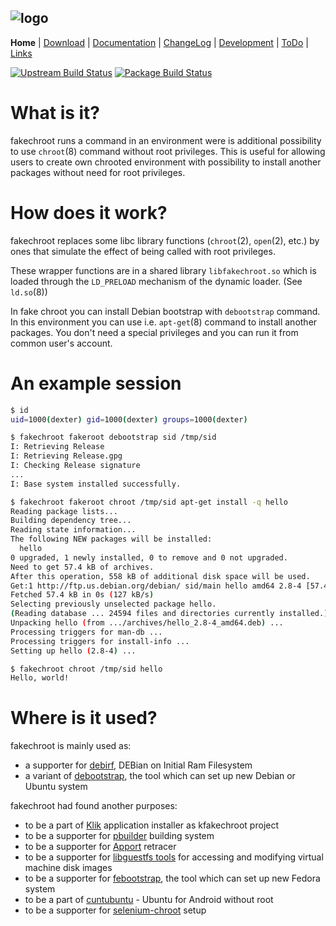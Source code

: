 ![logo](http://fakechroot.alioth.debian.org/img/fakechroot_logo.png)
---

**Home** | [Download](https://github.com/fakechroot/fakechroot/wiki/Download) | [Documentation](https://github.com/fakechroot/fakechroot/blob/master/man/fakechroot.pod) | [ChangeLog](https://github.com/fakechroot/fakechroot/blob/master/NEWS.md) | [Development](https://github.com/fakechroot/fakechroot/wiki/Development) | [ToDo](https://github.com/fakechroot/fakechroot/wiki/Todo) | [Links](https://github.com/fakechroot/fakechroot/wiki/Links)

[![Upstream Build Status](https://travis-ci.org/dex4er/fakechroot.png?branch=master)](https://travis-ci.org/dex4er/fakechroot)
[![Package Build Status](https://travis-ci.org/dex4er/deb-fakechroot.png?branch=master)](https://travis-ci.org/dex4er/deb-fakechroot)


What is it?
===========

fakechroot runs a command in an environment were is additional possibility to
use `chroot`(8) command without root privileges.  This is useful for allowing
users to create own chrooted environment with possibility to install another
packages without need for root privileges.


How does it work?
=================

fakechroot replaces some libc library functions (`chroot`(2), `open`(2), etc.)
by ones that simulate the effect of being called with root privileges.

These wrapper functions are in a shared library `libfakechroot.so` which is
loaded through the `LD_PRELOAD` mechanism of the dynamic loader.  (See
`ld.so`(8))

In fake chroot you can install Debian bootstrap with `debootstrap` command. In
this environment you can use i.e. `apt-get`(8) command to install another
packages. You don't need a special privileges and you can run it from common
user's account.


An example session
==================

```sh
$ id
uid=1000(dexter) gid=1000(dexter) groups=1000(dexter)

$ fakechroot fakeroot debootstrap sid /tmp/sid
I: Retrieving Release 
I: Retrieving Release.gpg 
I: Checking Release signature
...
I: Base system installed successfully.

$ fakechroot fakeroot chroot /tmp/sid apt-get install -q hello
Reading package lists...
Building dependency tree...
Reading state information...
The following NEW packages will be installed:
  hello
0 upgraded, 1 newly installed, 0 to remove and 0 not upgraded.
Need to get 57.4 kB of archives.
After this operation, 558 kB of additional disk space will be used.
Get:1 http://ftp.us.debian.org/debian/ sid/main hello amd64 2.8-4 [57.4 kB]
Fetched 57.4 kB in 0s (127 kB/s)
Selecting previously unselected package hello.
(Reading database ... 24594 files and directories currently installed.)
Unpacking hello (from .../archives/hello_2.8-4_amd64.deb) ...
Processing triggers for man-db ...
Processing triggers for install-info ...
Setting up hello (2.8-4) ...

$ fakechroot chroot /tmp/sid hello
Hello, world!
```


Where is it used?
=================

fakechroot is mainly used as:

* a supporter for [debirf](http://cmrg.fifthhorseman.net/wiki/debirf), DEBian on Initial Ram Filesystem
* a variant of [debootstrap](http://code.erisian.com.au/Wiki/debootstrap), the tool which can set up new Debian or Ubuntu system

fakechroot had found another purposes:

* to be a part of [Klik](http://klik.atekon.de) application installer as kfakechroot project
* to be a supporter for [pbuilder](http://pbuilder.alioth.debian.org/) building system
* to be a supporter for [Apport](https://wiki.ubuntu.com/Apport) retracer
* to be a supporter for [libguestfs tools](http://libguestfs.org/) for accessing and modifying virtual machine disk images
* to be a supporter for [febootstrap](http://et.redhat.com/~rjones/febootstrap/), the tool which can set up new Fedora system
* to be a part of [cuntubuntu](https://play.google.com/store/apps/details?id=com.cuntubuntu) - Ubuntu for Android without root
* to be a supporter for [selenium-chroot](https://github.com/gagern/selenium-chroot) setup
